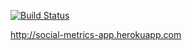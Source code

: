 [![Build Status](https://travis-ci.org/soramugi/social-metrics-app.png?branch=master)](https://travis-ci.org/soramugi/social-metrics-app)

<http://social-metrics-app.herokuapp.com>
